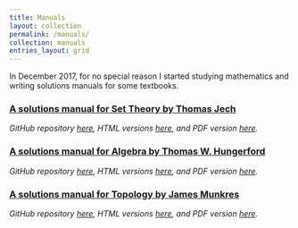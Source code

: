 ```yaml
---
title: Manuals
layout: collection
permalink: /manuals/
collection: manuals
entries_layout: grid
---
```


In December 2017, for no special reason I started studying mathematics and
writing solutions manuals for some textbooks.

### [A solutions manual for Set Theory by Thomas Jech](/manuals/jech-set-theory-solutions/)

_GitHub repository [here](https://github.com/9beach/jech-set-theory-solutions),
HTML versions [here](https://9beach.github.io/jech-set-theory-solutions/), and PDF version [here](https://github.com/9beach/jech-set-theory-solutions/releases)._

### [A solutions manual for Algebra by Thomas W. Hungerford](/manuals/hungerford-algebra-solutions/)

_GitHub repository [here](https://github.com/9beach/hungerford-algebra-solutions),
HTML versions [here](https://9beach.github.io/hungerford-algebra-solutions/),
and PDF version [here](https://github.com/9beach/hungerford-algebra-solutions/releases)._

### [A solutions manual for Topology by James Munkres](/manuals/munkres-topology-solutions/)

_GitHub repository [here](https://github.com/9beach/munkres-topology-solutions),
HTML versions [here](https://9beach.github.io/munkres-topology-solutions/),
and PDF version [here](https://github.com/9beach/munkres-topology-solutions/releases)._
